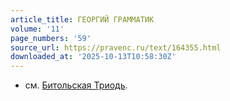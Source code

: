 ```yaml
---
article_title: ГЕОРГИЙ ГРАММАТИК
volume: '11'
page_numbers: '59'
source_url: https://pravenc.ru/text/164355.html
downloaded_at: '2025-10-13T10:58:30Z'
---
```


- см. [Битольская Триодь](<https://pravenc.ru/text/Битольская Триодь.html>).
